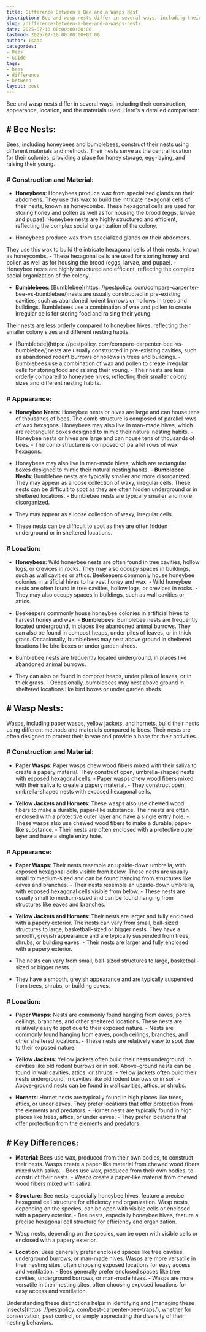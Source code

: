 ```yaml
---
title: Difference Between a Bee and a Wasps Nest
description: Bee and wasp nests differ in several ways, including their construction, appearance, location, and the materials used. Here's a detailed comparison  Bee Nests...
slug: /difference-between-a-bee-and-a-wasps-nest/
date: 2025-07-10 00:00:00+00:00
lastmod: 2025-07-10 00:00:00+03:00
author: Isaac
categories:
- Bees
- Guide
tags:
- bees
- difference
- between
layout: post
---
```


Bee and wasp nests differ in several ways, including their construction, appearance, location, and the materials used. Here's a detailed comparison:

## # Bee Nests:

Bees, including honeybees and bumblebees, construct their nests using different materials and methods. Their nests serve as the central location for their colonies, providing a place for honey storage, egg-laying, and raising their young.

### # Construction and Material:

- **Honeybees**: Honeybees produce wax from specialized glands on their abdomens. They use this wax to build the intricate hexagonal cells of their nests, known as honeycombs. These hexagonal cells are used for storing honey and pollen as well as for housing the brood (eggs, larvae, and pupae). Honeybee nests are highly structured and efficient, reflecting the complex social organization of the colony.

- Honeybees produce wax from specialized glands on their abdomens.

They use this wax to build the intricate hexagonal cells of their nests, known as honeycombs. - These hexagonal cells are used for storing honey and pollen as well as for housing the brood (eggs, larvae, and pupae). - Honeybee nests are highly structured and efficient, reflecting the complex social organization of the colony.

- **Bumblebees**: [Bumblebee](https: //pestpolicy. com/compare-carpenter-bee-vs-bumblebee/)nests are usually constructed in pre-existing cavities, such as abandoned rodent burrows or hollows in trees and buildings. Bumblebees use a combination of wax and pollen to create irregular cells for storing food and raising their young.

Their nests are less orderly compared to honeybee hives, reflecting their smaller colony sizes and different nesting habits.

- [Bumblebee](https: //pestpolicy. com/compare-carpenter-bee-vs-bumblebee/)nests are usually constructed in pre-existing cavities, such as abandoned rodent burrows or hollows in trees and buildings. - Bumblebees use a combination of wax and pollen to create irregular cells for storing food and raising their young. - Their nests are less orderly compared to honeybee hives, reflecting their smaller colony sizes and different nesting habits.

### # Appearance:

- **Honeybee Nests**: Honeybee nests or hives are large and can house tens of thousands of bees. The comb structure is composed of parallel rows of wax hexagons. Honeybees may also live in man-made hives, which are rectangular boxes designed to mimic their natural nesting habits. - Honeybee nests or hives are large and can house tens of thousands of bees. - The comb structure is composed of parallel rows of wax hexagons.

- Honeybees may also live in man-made hives, which are rectangular boxes designed to mimic their natural nesting habits. - **Bumblebee Nests**: Bumblebee nests are typically smaller and more disorganized. They may appear as a loose collection of waxy, irregular cells. These nests can be difficult to spot as they are often hidden underground or in sheltered locations. - Bumblebee nests are typically smaller and more disorganized.

- They may appear as a loose collection of waxy, irregular cells.

- These nests can be difficult to spot as they are often hidden underground or in sheltered locations.

### # Location:

- **Honeybees**: Wild honeybee nests are often found in tree cavities, hollow logs, or crevices in rocks. They may also occupy spaces in buildings, such as wall cavities or attics. Beekeepers commonly house honeybee colonies in artificial hives to harvest honey and wax. - Wild honeybee nests are often found in tree cavities, hollow logs, or crevices in rocks. - They may also occupy spaces in buildings, such as wall cavities or attics.

- Beekeepers commonly house honeybee colonies in artificial hives to harvest honey and wax. - **Bumblebees**: Bumblebee nests are frequently located underground, in places like abandoned animal burrows. They can also be found in compost heaps, under piles of leaves, or in thick grass. Occasionally, bumblebees may nest above ground in sheltered locations like bird boxes or under garden sheds.

- Bumblebee nests are frequently located underground, in places like abandoned animal burrows.

- They can also be found in compost heaps, under piles of leaves, or in thick grass. - Occasionally, bumblebees may nest above ground in sheltered locations like bird boxes or under garden sheds.

## # Wasp Nests:

Wasps, including paper wasps, yellow jackets, and hornets, build their nests using different methods and materials compared to bees. Their nests are often designed to protect their larvae and provide a base for their activities.

### # Construction and Material:

- **Paper Wasps**: Paper wasps chew wood fibers mixed with their saliva to create a papery material. They construct open, umbrella-shaped nests with exposed hexagonal cells. - Paper wasps chew wood fibers mixed with their saliva to create a papery material. - They construct open, umbrella-shaped nests with exposed hexagonal cells.

- **Yellow Jackets and Hornets**: These wasps also use chewed wood fibers to make a durable, paper-like substance. Their nests are often enclosed with a protective outer layer and have a single entry hole. - These wasps also use chewed wood fibers to make a durable, paper-like substance. - Their nests are often enclosed with a protective outer layer and have a single entry hole.

### # Appearance:

- **Paper Wasps**: Their nests resemble an upside-down umbrella, with exposed hexagonal cells visible from below. These nests are usually small to medium-sized and can be found hanging from structures like eaves and branches. - Their nests resemble an upside-down umbrella, with exposed hexagonal cells visible from below. - These nests are usually small to medium-sized and can be found hanging from structures like eaves and branches.

- **Yellow Jackets and Hornets**: Their nests are larger and fully enclosed with a papery exterior. The nests can vary from small, ball-sized structures to large, basketball-sized or bigger nests. They have a smooth, greyish appearance and are typically suspended from trees, shrubs, or building eaves. - Their nests are larger and fully enclosed with a papery exterior.

- The nests can vary from small, ball-sized structures to large, basketball-sized or bigger nests.

- They have a smooth, greyish appearance and are typically suspended from trees, shrubs, or building eaves.

### # Location:

- **Paper Wasps**: Nests are commonly found hanging from eaves, porch ceilings, branches, and other sheltered locations. These nests are relatively easy to spot due to their exposed nature. - Nests are commonly found hanging from eaves, porch ceilings, branches, and other sheltered locations. - These nests are relatively easy to spot due to their exposed nature.

- **Yellow Jackets**: Yellow jackets often build their nests underground, in cavities like old rodent burrows or in soil. Above-ground nests can be found in wall cavities, attics, or shrubs. - Yellow jackets often build their nests underground, in cavities like old rodent burrows or in soil. - Above-ground nests can be found in wall cavities, attics, or shrubs.

- **Hornets**: Hornet nests are typically found in high places like trees, attics, or under eaves. They prefer locations that offer protection from the elements and predators. - Hornet nests are typically found in high places like trees, attics, or under eaves. - They prefer locations that offer protection from the elements and predators.

## # Key Differences:

- **Material**: Bees use wax, produced from their own bodies, to construct their nests. Wasps create a paper-like material from chewed wood fibers mixed with saliva. - Bees use wax, produced from their own bodies, to construct their nests. - Wasps create a paper-like material from chewed wood fibers mixed with saliva.

- **Structure**: Bee nests, especially honeybee hives, feature a precise hexagonal cell structure for efficiency and organization. Wasp nests, depending on the species, can be open with visible cells or enclosed with a papery exterior. - Bee nests, especially honeybee hives, feature a precise hexagonal cell structure for efficiency and organization.

- Wasp nests, depending on the species, can be open with visible cells or enclosed with a papery exterior.

- **Location**: Bees generally prefer enclosed spaces like tree cavities, underground burrows, or man-made hives. Wasps are more versatile in their nesting sites, often choosing exposed locations for easy access and ventilation. - Bees generally prefer enclosed spaces like tree cavities, underground burrows, or man-made hives. - Wasps are more versatile in their nesting sites, often choosing exposed locations for easy access and ventilation.

Understanding these distinctions helps in identifying and [managing these insects](https: //pestpolicy. com/best-carpenter-bee-traps/), whether for conservation, pest control, or simply appreciating the diversity of their nesting behaviors.
